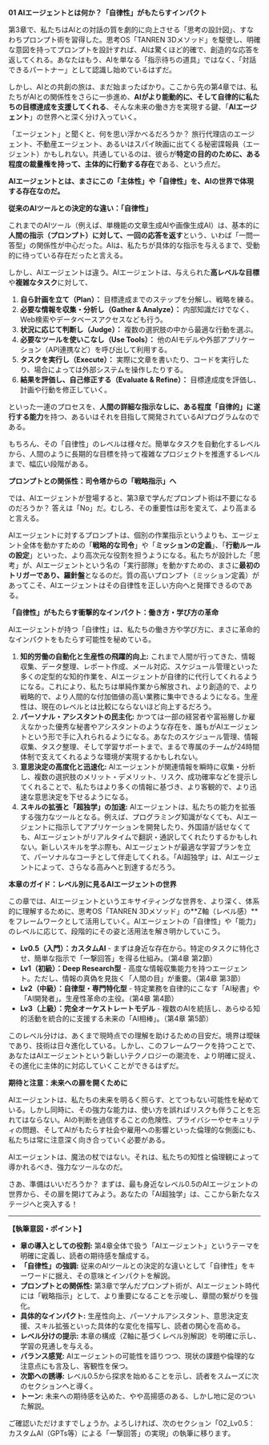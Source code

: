 **01 AIエージェントとは何か？「自律性」がもたらすインパクト**

第3章で、私たちはAIとの対話の質を劇的に向上させる「思考の設計図」、すなわちプロンプト術を習得した。思考OS「TANREN 3Dメソッド」を駆使し、明確な意図を持ってプロンプトを設計すれば、AIは驚くほど的確で、創造的な応答を返してくれる。あなたはもう、AIを単なる「指示待ちの道具」ではなく、「対話できるパートナー」として認識し始めているはずだ。

しかし、AIとの共創の旅は、まだ始まったばかり。ここから先の第4章では、私たちがAIとの関係性をさらに一歩進め、**AIがより能動的に、そして自律的に私たちの目標達成を支援してくれる**、そんな未来の働き方を実現する鍵、「**AIエージェント**」の世界へと深く分け入っていく。

「エージェント」と聞くと、何を思い浮かべるだろうか？ 旅行代理店のエージェント、不動産エージェント、あるいはスパイ映画に出てくる秘密諜報員（エージェント）かもしれない。共通しているのは、彼らが**特定の目的のために、ある程度の裁量権を持って、主体的に行動する存在**である、という点だ。

**AIエージェントとは、まさにこの「主体性」や「自律性」を、AIの世界で体現する存在なのだ。**

**従来のAIツールとの決定的な違い：「自律性」**

これまでのAIツール（例えば、単機能の文章生成AIや画像生成AI）は、基本的に**人間の指示（プロンプト）に対して、一回の応答を返す**という、いわば「一問一答型」の関係性が中心だった。AIは、私たちが具体的な指示を与えるまで、受動的に待っている存在だったと言える。

しかし、AIエージェントは違う。AIエージェントは、与えられた**高レベルな目標**や**複雑なタスク**に対して、

1.  **自ら計画を立て（Plan）：** 目標達成までのステップを分解し、戦略を練る。
2.  **必要な情報を収集・分析し（Gather & Analyze）：** 内部知識だけでなく、Web検索やデータベースアクセスなども行う。
3.  **状況に応じて判断し（Judge）：** 複数の選択肢の中から最適な行動を選ぶ。
4.  **必要なツールを使いこなし（Use Tools）：** 他のAIモデルや外部アプリケーション（API連携など）を呼び出して利用する。
5.  **タスクを実行し（Execute）：** 実際に文章を書いたり、コードを実行したり、場合によっては外部システムを操作したりする。
6.  **結果を評価し、自己修正する（Evaluate & Refine）：** 目標達成度を評価し、計画や行動を修正していく。

といった一連のプロセスを、**人間の詳細な指示なしに、ある程度「自律的」に遂行する能力**を持つ、あるいはそれを目指して開発されているAIプログラムなのである。

もちろん、その「自律性」のレベルは様々だ。簡単なタスクを自動化するレベルから、人間のように長期的な目標を持って複雑なプロジェクトを推進するレベルまで、幅広い段階がある。

**プロンプトとの関係性：司令塔からの「戦略指示」へ**

では、AIエージェントが登場すると、第3章で学んだプロンプト術は不要になるのだろうか？ 答えは「No」だ。むしろ、その重要性は形を変えて、より高まると言える。

AIエージェントに対するプロンプトは、個別の作業指示というよりも、エージェント全体を動かすための「**戦略的な司令**」や「**ミッションの定義**」、「**行動ルールの設定**」といった、より高次元な役割を担うようになる。私たちが設計した「思考」が、AIエージェントという名の「実行部隊」を動かすための、まさに**最初のトリガーであり、羅針盤**となるのだ。質の高いプロンプト（ミッション定義）があってこそ、AIエージェントはその自律性を正しい方向へと発揮できるのである。

**「自律性」がもたらす衝撃的なインパクト：働き方・学び方の革命**

AIエージェントが持つ「自律性」は、私たちの働き方や学び方に、まさに革命的なインパクトをもたらす可能性を秘めている。

1.  **知的労働の自動化と生産性の飛躍的向上:**
    これまで人間が行ってきた、情報収集、データ整理、レポート作成、メール対応、スケジュール管理といった多くの定型的な知的作業を、AIエージェントが自律的に代行してくれるようになる。これにより、私たちは単純作業から解放され、より創造的で、より戦略的で、より人間的な付加価値の高い業務に集中できるようになる。生産性は、現在のレベルとは比較にならないほど向上するだろう。
2.  **パーソナル・アシスタントの民主化:**
    かつては一部の経営者や富裕層しか雇えなかった優秀な秘書やアシスタントのような存在を、誰もがAIエージェントという形で手に入れられるようになる。あなたのスケジュール管理、情報収集、タスク整理、そして学習サポートまで、まるで専属のチームが24時間体制で支えてくれるような環境が実現するかもしれない。
3.  **意思決定の高度化と迅速化:**
    AIエージェントが関連情報を瞬時に収集・分析し、複数の選択肢のメリット・デメリット、リスク、成功確率などを提示してくれることで、私たちはより多くの情報に基づき、より客観的で、より迅速な意思決定を下せるようになる。
4.  **スキルの拡張と「超独学」の加速:**
    AIエージェントは、私たちの能力を拡張する強力なツールとなる。例えば、プログラミング知識がなくても、AIエージェントに指示してアプリケーションを開発したり、外国語が話せなくても、AIエージェントがリアルタイムで翻訳・通訳してくれたりするかもしれない。新しいスキルを学ぶ際も、AIエージェントが最適な学習プランを立て、パーソナルなコーチとして伴走してくれる。「AI超独学」は、AIエージェントによって、さらなる高みへと到達するだろう。

**本章のガイド：レベル別に見るAIエージェントの世界**

この章では、AIエージェントというエキサイティングな世界を、より深く、体系的に理解するために、思考OS「TANREN 3Dメソッド」の**Z軸（レベル感）**をフレームワークとして活用していく。AIエージェントの「自律性」や「能力」のレベルに応じて、段階的にその姿と活用法を解き明かしていこう。

*   **Lv0.5（入門）：カスタムAI** - まずは身近な存在から。特定のタスクに特化させ、簡単な指示で「一撃回答」を得る仕組み。（第4章 第2節）
*   **Lv1（初級）：Deep Research型** - 高度な情報収集能力を持つエージェント。ただし、情報の真偽を見抜く「人間の目」が重要。（第4章 第3節）
*   **Lv2（中級）：自律型・専門特化型** - 特定業務を自律的にこなす「AI秘書」や「AI開発者」。生産性革命の主役。（第4章 第4節）
*   **Lv3（上級）：完全オーケストレートモデル** - 複数のAIを統括し、あらゆる知的活動を統合的に支援する未来の「AI相棒」。（第4章 第5節）

このレベル分けは、あくまで現時点での理解を助けるための目安だ。境界は曖昧であり、技術は日々進化している。しかし、このフレームワークを持つことで、あなたはAIエージェントという新しいテクノロジーの潮流を、より明確に捉え、その進化に主体的に対応していくことができるはずだ。

**期待と注意：未来への扉を開くために**

AIエージェントは、私たちの未来を明るく照らす、とてつもない可能性を秘めている。しかし同時に、その強力な能力は、使い方を誤ればリスクも伴うことを忘れてはならない。AIの判断を過信することの危険性、プライバシーやセキュリティの問題、そしてAIがもたらす社会や雇用への影響といった倫理的な側面にも、私たちは常に注意深く向き合っていく必要がある。

AIエージェントは、魔法の杖ではない。それは、私たちの知性と倫理観によって導かれるべき、強力なツールなのだ。

さあ、準備はいいだろうか？ まずは、最も身近なレベル0.5のAIエージェントの世界から、その扉を開けてみよう。あなたの「AI超独学」は、ここから新たなステージへと突入する！

---

**【執筆意図・ポイント】**

*   **章の導入としての役割:** 第4章全体で扱う「AIエージェント」というテーマを明確に定義し、読者の期待感を醸成する。
*   **「自律性」の強調:** 従来のAIツールとの決定的な違いとして「自律性」をキーワードに据え、その意味とインパクトを解説。
*   **プロンプトとの関係性:** 第3章で学んだプロンプト術が、AIエージェント時代には「戦略指示」として、より重要になることを示唆し、章間の繋がりを強化。
*   **具体的なインパクト:** 生産性向上、パーソナルアシスタント、意思決定支援、スキル拡張といった具体的な変化を描写し、読者の関心を高める。
*   **レベル分けの提示:** 本章の構成（Z軸に基づくレベル別解説）を明確に示し、学習の見通しを与える。
*   **バランス感覚:** AIエージェントの可能性を語りつつ、現状の課題や倫理的な注意点にも言及し、客観性を保つ。
*   **次節への誘導:** レベル0.5から探求を始めることを示し、読者をスムーズに次のセクションへと導く。
*   **トーン:** 未来への期待感を込めた、やや高揚感のある、しかし地に足のついた解説。

ご確認いただけますでしょうか。よろしければ、次のセクション「02_Lv0.5：カスタムAI（GPTs等）による「一撃回答」の実現」の執筆に移ります。